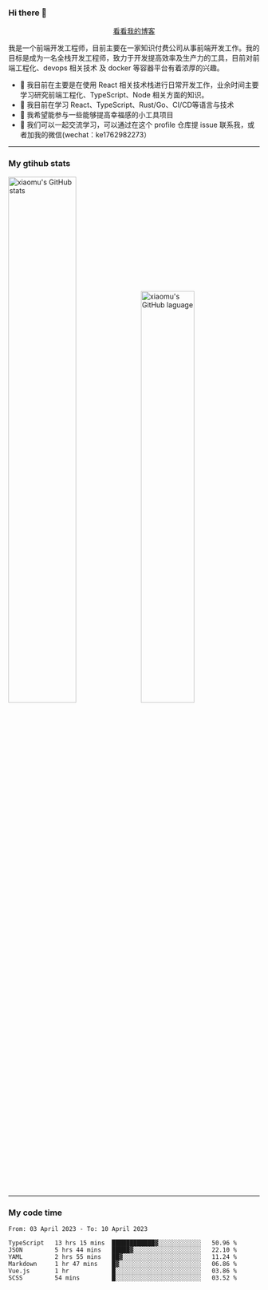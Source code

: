 ### Hi there 👋

<p align="center">
  <a href="https://blog.realjacket.site/">看看我的博客</a>
</p>

我是一个前端开发工程师，目前主要在一家知识付费公司从事前端开发工作。我的目标是成为一名全栈开发工程师，致力于开发提高效率及生产力的工具，目前对前端工程化、devops 相关技术 及 docker 等容器平台有着浓厚的兴趣。

- 🔭 我目前在主要是在使用 React 相关技术栈进行日常开发工作，业余时间主要学习研究前端工程化、TypeScript、Node 相关方面的知识。
- 🌱 我目前在学习 React、TypeScript、Rust/Go、CI/CD等语言与技术
- 👯 我希望能参与一些能够提高幸福感的小工具项目
- 💬 我们可以一起交流学习，可以通过在这个 profile 仓库提 issue 联系我，或者加我的微信(wechat：ke1762982273）

***

### My gtihub stats

<a><img src="https://github-readme-stats-git-masterrstaa-rickstaa.vercel.app/api?username=real-jacket&&show_icons=true" title="xiaomu's GitHub stats" alt="xiaomu's GitHub stats" style="width:52%;"/></a>
<a><img src="https://github-readme-stats-git-masterrstaa-rickstaa.vercel.app/api/top-langs/?username=real-jacket&layout=compact" title="xiaomu's GitHub laguage" alt="xiaomu's GitHub laguage" style="width:46%;"/><a/>

***

### My code time

<!--START_SECTION:waka-->

```text
From: 03 April 2023 - To: 10 April 2023

TypeScript   13 hrs 15 mins  ████████████▓░░░░░░░░░░░░   50.96 %
JSON         5 hrs 44 mins   █████▓░░░░░░░░░░░░░░░░░░░   22.10 %
YAML         2 hrs 55 mins   ██▓░░░░░░░░░░░░░░░░░░░░░░   11.24 %
Markdown     1 hr 47 mins    █▓░░░░░░░░░░░░░░░░░░░░░░░   06.86 %
Vue.js       1 hr            █░░░░░░░░░░░░░░░░░░░░░░░░   03.86 %
SCSS         54 mins         █░░░░░░░░░░░░░░░░░░░░░░░░   03.52 %
```

<!--END_SECTION:waka-->
